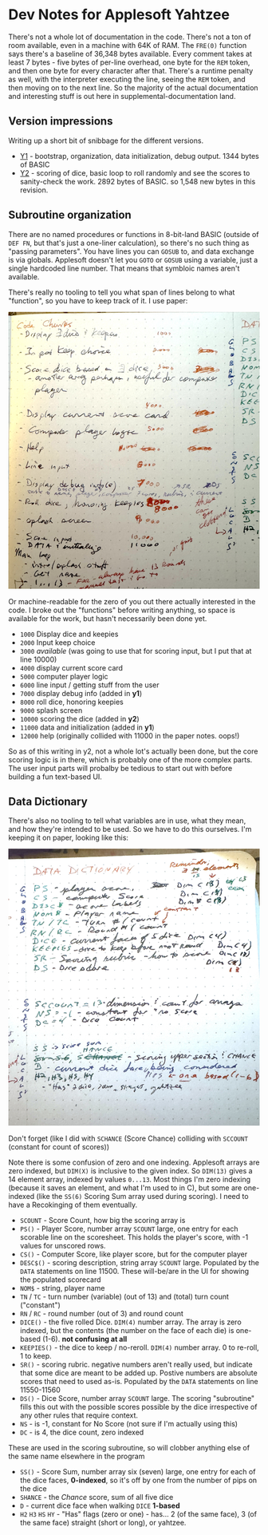 # Dev Notes for Applesoft Yahtzee

There's not a whole lot of documentation in the code.  There's not a
ton of room available, even in a machine with 64K of RAM.  The
`FRE(0)` function says there's a baseline of 36,348 bytes available.
Every comment takes at least 7 bytes - five bytes of per-line
overhead, one byte for the `REM` token, and then one byte for every
character after that.  There's a runtime penalty as well, with the
interpreter executing the line, seeing the `REM` token, and then
moving on to the next line. So the majority of the actual documentation and
interesting stuff is out here in supplemental-documentation land.

## Version impressions

Writing up a short bit of snibbage for the different versions.

* [Y1](impressions/y1.md) - bootstrap, organization, data initialization, debug output.  1344 bytes of BASIC
* [Y2](impressions/y2.md) - scoring of dice, basic loop to roll randomly and see the scores to sanity-check the work.  2892 bytes of BASIC.  so 1,548 new bytes in this revision.



## Subroutine organization

There are no named procedures or functions in 8-bit-land BASIC
(outside of `DEF FN`, but that's just a one-liner calculation), so
there's no such thing as "passing parameters".  You have lines you can
`GOSUB` to, and data exchange is via globals.  Applesoft doesn't let you
`GOTO` or `GOSUB` using a variable, just a single hardcoded line number. 
That means that symbloic names aren't available.

There's really no tooling to tell you what span of lines belong to what "function",
so you have to keep track of it.  I use paper:

![](assets/code-organization.jpg)

Or machine-readable for the zero of you out there actually interested in the code. 
I broke out the "functions" before writing anything, so space is available for the
work, but hasn't necessarily been done yet.

* `1000` Display dice and keepies
* `2000` Input keep choice
* `3000` _available_ (was going to use that for scoring input, but I put that at line 10000)
* `4000` display current score card
* `5000` computer player logic
* `6000` line input / getting stuff from the user
* `7000` display debug info (added in **y1**)
* `8000` roll dice, honoring keepies
* `9000` splash screen
* `10000` scoring the dice (added in **y2**)
* `11000` data and initialization (added in **y1**)
* `12000` help (originally collided with 11000 in the paper notes. oops!)

So as of this writing in y2, not a whole lot's actually been done, but the core 
scoring logic is in there, which is probably one of the more complex parts.  The
user input parts will probalby be tedious to start out with before building a 
fun text-based UI.


## Data Dictionary

There's also no tooling to tell what variables are in use, what they mean, and how
they're intended to be used.  So we have to do this ourselves.  I'm keeping it on paper,
looking like this:

![](assets/data-dictionary.jpg)

Don't forget (like I did with `SCHANCE` (Score Chance) colliding with `SCCOUNT` (constant
for count of scores))

Note there is some confusion of zero and one indexing.  Applesoft arrays are zero indexed,
but `DIM(X)` is inclusive to the given index.  So `DIM(13)` gives a 14 element array, 
indexed by values `0...13`.  Most things I'm zero indexing (because it saves an element,
and what I'm used to in C), but some are one-indexed (like the `SS(6)` Scoring Sum 
array used during scoring).  I need to have a Recokinging of them eventually.

* `SCOUNT` - Score Count, how big the scoring array is 
* `PS()` - Player Score, number array `SCOUNT` large, one entry for each scorable line on the scoresheet.  This holds the player's score, with -1 values for unscored rows.
* `CS()` - Computer Score, like player score, but for the computer player
* `DESC$()` - scoring description, string array `SCOUNT` large. Populated by the `DATA` statements on line 11500. These will-be/are in the UI for showing the populated scorecard
* `NOM$` - string, player name
* `TN` / `TC` - turn number (variable) (out of 13) and (total) turn count ("constant")
* `RN` / `RC` - round number (out of 3) and round count
* `DICE()` - the five rolled Dice.  `DIM(4)` number array.  The array is zero indexed, but the contents (the number on the face of each die) is one-based (1-6). **not confusing at all**
* `KEEPIES()` - the dice to keep / no-reroll.  `DIM(4)` number array.  0 to re-roll, 1 to keep.
* `SR()` - scoring rubric. negative numbers aren't really used, but indicate that some dice are meant to be added up. Postive numbers are absolute scores that need to used as-is.  Populated by the `DATA` statements on line 11550-11560
* `DS()` - Dice Score, number array `SCOUNT` large.  The scoring "subroutine" fills this out with the possible scores possible by the dice irrespective of any other rules that require context.
* `NS` - is -1, constant for No Score (not sure if I'm actually using this)
* `DC` - is 4, the dice count, zero indexed

These are used in the scoring subroutine, so will clobber anything else of the same name elsewhere in the program

* `SS()` - Score Sum, number array six (seven) large, one entry for each of the dice faces, **0-indexed**, so it's off by one from the number of pips on the dice
* `SHANCE` - the *Chance* score, sum of all five dice
* `D` - current dice face when walking `DICE`  **1-based**
* `H2` `H3` `HS` `HY` - "Has" flags (zero or one) - has... 2 (of the same face), 3 (of the same face) straight (short or long), or yahtzee.

